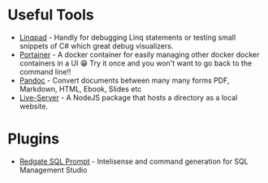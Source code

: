 # Useful Tools

* [Linqpad](https://www.linqpad.net/) - Handly for debugging Linq statements or testing small snippets of C# which great debug visualizers.
* [Portainer](https://www.portainer.io/) - A docker container for easily managing other docker docker containers in a UI 😁 Try it once and you won't want to go back to the command line!!
* [Pandoc](https://pandoc.org/) - Convert documents between many many forms PDF, Markdown, HTML, Ebook, Slides etc
* [Live-Server](https://www.npmjs.com/package/live-server) - A NodeJS package that hosts a directory as a local website.
# Plugins

* [Redgate SQL Prompt](https://www.red-gate.com/products/sql-development/sql-prompt/) - Intelisense and command generation for SQL Management Studio